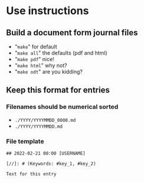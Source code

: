 
# Use instructions


## Build a document form journal files

- "`make`"      for default
- "`make all`"  the defaults (pdf and html)
- "`make pdf`"  nice!
- "`make html`" why not?
- "`make odt`"  are you kidding?




## Keep this format for entries

### Filenames should be numerical sorted

- `./YYYY/YYYYMMDD_0000.md`
- `./YYYY/YYYYMMDD.md`


### File template


```
## 2022-02-21 00:00 [USERNAME]

[//]: # (Keywords: #key_1, #key_2)

Text for this entry

```

